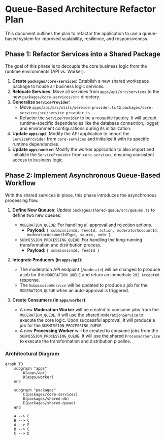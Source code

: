 # Queue-Based Architecture Refactor Plan

This document outlines the plan to refactor the application to use a queue-based system for improved scalability, resilience, and responsiveness.

## Phase 1: Refactor Services into a Shared Package

The goal of this phase is to decouple the core business logic from the runtime environments (API vs. Worker).

1.  **Create `packages/core-services`**: Establish a new shared workspace package to house all business logic services.
2.  **Relocate Services**: Move all services from `apps/api/src/services` to the new `packages/core-services/src` directory.
3.  **Generalize `ServiceProvider`**:
    *   Move `apps/api/src/utils/service-provider.ts` to `packages/core-services/src/service-provider.ts`.
    *   Refactor the `ServiceProvider` to be a reusable factory. It will accept runtime-specific dependencies like the database connection, logger, and environment configurations during its initialization.
4.  **Update `apps/api`**: Modify the API application to import the `ServiceProvider` from `core-services` and initialize it with its specific runtime dependencies.
5.  **Update `apps/worker`**: Modify the worker application to also import and initialize the `ServiceProvider` from `core-services`, ensuring consistent access to business logic.

## Phase 2: Implement Asynchronous Queue-Based Workflow

With the shared services in place, this phase introduces the asynchronous processing flow.

1.  **Define New Queues**: Update `packages/shared-queue/src/queues.ts` to define two new queues:
    *   `MODERATION_QUEUE`: For handling all approval and rejection actions.
        *   **Payload**: `{ submissionId, feedId, action, moderatorAccountId, moderatorAccountIdType, source, note }`
    *   `SUBMISSION_PROCESSING_QUEUE`: For handling the long-running transformation and distribution process.
        *   **Payload**: `{ submissionId, feedId }`

2.  **Integrate Producers (in `apps/api`)**:
    *   The moderation API endpoint (`/moderate`) will be changed to produce a job for the `MODERATION_QUEUE` and return an immediate `202 Accepted` response.
    *   The `SubmissionService` will be updated to produce a job for the `MODERATION_QUEUE` when an auto-approval is triggered.

3.  **Create Consumers (in `apps/worker`)**:
    *   A new **Moderation Worker** will be created to consume jobs from the `MODERATION_QUEUE`. It will use the shared `ModerationService` to execute the core logic. Upon successful approval, it will produce a job for the `SUBMISSION_PROCESSING_QUEUE`.
    *   A new **Processing Worker** will be created to consume jobs from the `SUBMISSION_PROCESSING_QUEUE`. It will use the shared `ProcessorService` to execute the transformation and distribution pipeline.

### Architectural Diagram

```mermaid
graph TD
    subgraph "apps"
        A(apps/api)
        B(apps/worker)
    end

    subgraph "packages"
        C(packages/core-services)
        D(packages/shared-db)
        E(packages/shared-queue)
    end

    A --> C
    B --> C
    A --> E
    B --> E
    C --> D
